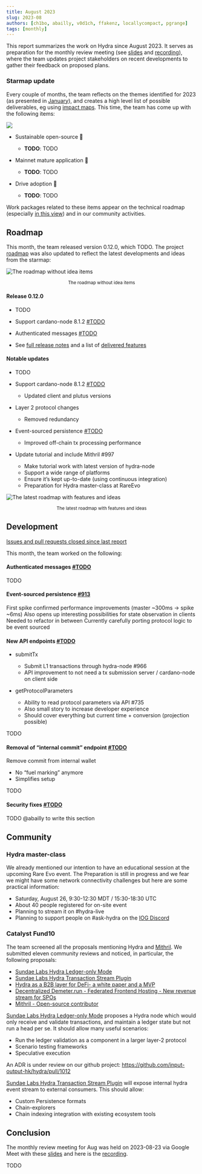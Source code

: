 ```yaml
---
title: August 2023
slug: 2023-08
authors: [ch1bo, abailly, v0d1ch, ffakenz, locallycompact, pgrange]
tags: [monthly]
---
```


This report summarizes the work on Hydra since August 2023. It serves as
preparation for the monthly review meeting (see [slides][slides] and
[recording][recording]), where the team updates project stakeholders on recent
developments to gather their feedback on proposed plans.

### Starmap update

Every couple of months, the team reflects on the themes identified for 2023 (as
presented in [January](/monthly/2023-01#themes-for-2023)), and creates a high
level list of possible deliverables,
eg using [impact maps](./img/2022-11-impact.png). This time, the team has come up
with the following items:

<!-- TODO: add missing img: ./img/2023-08-starmap.png -->
![](./img/2023-08-starmap.png)

- Sustainable open-source :green_heart:

  - **TODO**: TODO

- Mainnet mature application :purple_heart:

  - **TODO**: TODO

- Drive adoption :blue_heart:

  - **TODO**: TODO

Work packages related to these items appear on the technical
roadmap (especially [in this view](https://github.com/orgs/input-output-hk/projects/21/views/26)) and in our community activities.

## Roadmap

This month, the team released version 0.12.0, which TODO. The project
[roadmap](https://github.com/orgs/input-output-hk/projects/21) was also updated
to reflect the latest developments and ideas from the starmap:

<!-- TODO: add missing img: ./img/2023-08-roadmap-ex-ideas.png -->
![The roadmap without idea items](./img/2023-08-roadmap-ex-ideas.png) <small><center>The roadmap without idea items</center></small>

#### Release 0.12.0

- TODO

- Support cardano-node 8.1.2 [#TODO](https://github.com/input-output-hk/hydra/issues/TODO)

- Authenticated messages [#TODO](https://github.com/input-output-hk/hydra/issues/TODO)

- See [full release notes](https://github.com/input-output-hk/hydra/releases/tag/0.12.0) and a list of [delivered features](https://github.com/input-output-hk/hydra/milestone/12?closed=1)

#### Notable updates

- TODO

- Support cardano-node 8.1.2 [#TODO](https://github.com/input-output-hk/hydra/issues/TODO)
  + Updated client and plutus versions

- Layer 2 protocol changes
  + Removed redundancy

- Event-sourced persistence [#TODO](https://github.com/input-output-hk/hydra/issues/TODO)
  + Improved off-chain tx processing performance

- Update tutorial and include Mithril #997
  + Make tutorial work with latest version of hydra-node
  + Support a wide range of platforms
  + Ensure it’s kept up-to-date (using continuous integration)
  + Preparation for Hydra master-class at RareEvo


<!-- TODO: add missing img: ./img/2023-08-roadmap.png -->
![The latest roadmap with features and ideas](./img/2023-08-roadmap.png) <small><center>The latest roadmap with features and ideas</center></small>

## Development

[Issues and pull requests closed since last report](https://github.com/input-output-hk/hydra/issues?q=is%3Aclosed+sort%3Aupdated-desc+closed%3A2023-07-28..2023-08-24)

This month, the team worked on the following:

#### Authenticated messages [#TODO](https://github.com/input-output-hk/hydra/issues/TODO)

TODO

#### Event-sourced persistence [#913](https://github.com/input-output-hk/hydra/issues/TODO)

First spike confirmed performance improvements  (master ~300ms → spike ~6ms)
Also opens up interesting possibilities for state observation in clients
Needed to refactor in between
Currently carefully porting protocol logic to be event sourced

#### New API endpoints [#TODO](https://github.com/input-output-hk/hydra/issues/TODO)

- submitTx
  - Submit L1 transactions through hydra-node #966
  - API improvement to not need a tx submission server / cardano-node on client side

- getProtocolParameters
  - Ability to read protocol parameters via API #735
  - Also small story to increase developer experience
  - Should cover everything but current time + conversion (projection possible)

TODO

#### Removal of “internal commit” endpoint [#TODO](https://github.com/input-output-hk/hydra/issues/TODO)

Remove commit from internal wallet

- No “fuel marking” anymore
- Simplifies setup

TODO

#### Security fixes [#TODO](https://github.com/input-output-hk/hydra/issues/TODO)

TODO @abailly to write this section

## Community

### Hydra master-class

We already mentioned our intention to have an educational session at the upcoming
Rare Evo event. The Preparation is still in progress and we fear we might have
some network connectivity challenges but here are some practical information:

- Saturday, August 26, 9:30-12:30 MDT / 15:30-18:30 UTC
- About 40 people registered for on-site event
- Planning to stream it on #hydra-live
- Planning to support people on #ask-hydra on the [IOG Discord](https://discord.gg/Qq5vNTg9PT)

### Catalyst Fund10

The team screened all the proposals mentioning Hydra and
[Mithril](https://mithril.network/doc/). We submitted eleven community reviews and
noticed, in particular, the following proposals:

- [Sundae Labs Hydra Ledger-only Mode](https://cardano.ideascale.com/c/idea/102138)
- [Sundae Labs Hydra Transaction Stream Plugin](https://cardano.ideascale.com/c/idea/102200)
- [Hydra as a B2B layer for DeFi- a white paper and a MVP](https://cardano.ideascale.com/c/idea/101626)
- [Decentralized Demeter.run - Federated Frontend Hosting - New revenue stream for SPOs](https://cardano.ideascale.com/c/idea/104411)
- [Mithril - Open-source contributor](https://cardano.ideascale.com/c/idea/105113)

[Sundae Labs Hydra Ledger-only Mode](https://cardano.ideascale.com/c/idea/102138)
proposes a Hydra node which would only receive and validate transactions, and
maintain a ledger state but not run a head per se. It should allow many useful scenarios:

- Run the ledger validation as a component in a larger layer-2 protocol
- Scenario testing frameworks
- Speculative execution

An ADR is under review on our github project:
<https://github.com/input-output-hk/hydra/pull/1012>

[Sundae Labs Hydra Transaction Stream Plugin](https://cardano.ideascale.com/c/idea/102200)
will expose internal hydra event stream to external consumers. This should allow:

- Custom Persistence formats
- Chain-explorers
- Chain indexing integration with existing ecosystem tools

## Conclusion

The monthly review meeting for Aug was held on 2023-08-23 via Google Meet with
these [slides][slides] and here is the [recording][recording].

TODO

[slides]: https://docs.google.com/presentation/d/1MrCeUsYb3FQk7aCwMZdQs8mc5BfLOIjkK9gcWzgDdDc/edit#slide=id.g1f87a7454a5_0_1392
[recording]: https://drive.google.com/file/d/14pDsf0hDyh9HK8sCSMmkmT8gY8YxgOQ8/view

